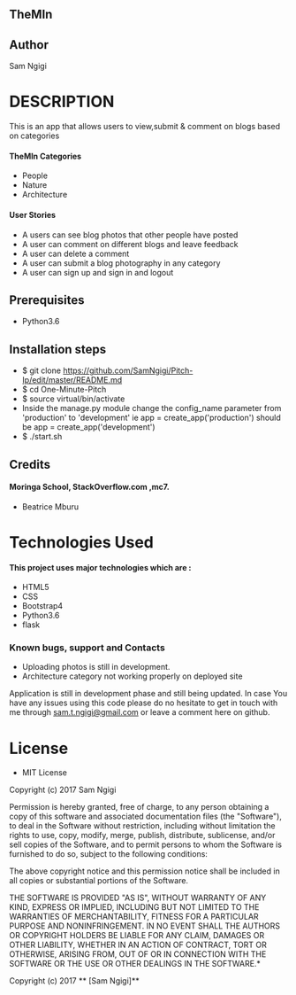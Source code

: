 

## TheMIn

## Author

Sam Ngigi

# DESCRIPTION

This is an app that allows users to view,submit & comment on blogs based on categories

#### TheMIn Categories
* People
* Nature
* Architecture


#### User Stories


* A users can see blog photos that other people have posted
* A user can comment on different blogs and leave feedback
* A user can delete a comment
* A user can submit a blog photography in any category
* A user can sign up and sign in and logout


## Prerequisites
* Python3.6

## Installation steps
* $ git clone https://github.com/SamNgigi/Pitch-Ip/edit/master/README.md
* $ cd One-Minute-Pitch
* $ source virtual/bin/activate
* Inside the manage.py module change the config_name parameter from 'production' to 'development' ie app = create_app('production') should be app = create_app('development')
* $ ./start.sh



## Credits

#### Moringa School, StackOverflow.com ,mc7.
- Beatrice Mburu

# Technologies Used

#### This project uses major technologies which are :
* HTML5
* CSS
* Bootstrap4
* Python3.6
* flask


### Known bugs, support and Contacts

- Uploading photos is still in development.
- Architecture category not working properly on deployed site

Application is still in development phase and still being updated. In case You have any issues using this code please do no hesitate to get in touch with me through sam.t.ngigi@gmail.com or leave a comment here on github.

# License

* MIT License

Copyright (c) 2017 Sam Ngigi



Permission is hereby granted, free of charge, to any person obtaining a copy
of this software and associated documentation files (the "Software"), to deal
in the Software without restriction, including without limitation the rights
to use, copy, modify, merge, publish, distribute, sublicense, and/or sell
copies of the Software, and to permit persons to whom the Software is
furnished to do so, subject to the following conditions:

The above copyright notice and this permission notice shall be included in all
copies or substantial portions of the Software.

THE SOFTWARE IS PROVIDED "AS IS", WITHOUT WARRANTY OF ANY KIND, EXPRESS OR
IMPLIED, INCLUDING BUT NOT LIMITED TO THE WARRANTIES OF MERCHANTABILITY,
FITNESS FOR A PARTICULAR PURPOSE AND NONINFRINGEMENT. IN NO EVENT SHALL THE
AUTHORS OR COPYRIGHT HOLDERS BE LIABLE FOR ANY CLAIM, DAMAGES OR OTHER
LIABILITY, WHETHER IN AN ACTION OF CONTRACT, TORT OR OTHERWISE, ARISING FROM,
OUT OF OR IN CONNECTION WITH THE SOFTWARE OR THE USE OR OTHER DEALINGS IN THE
SOFTWARE.*

Copyright (c) 2017 ** [Sam Ngigi]**
